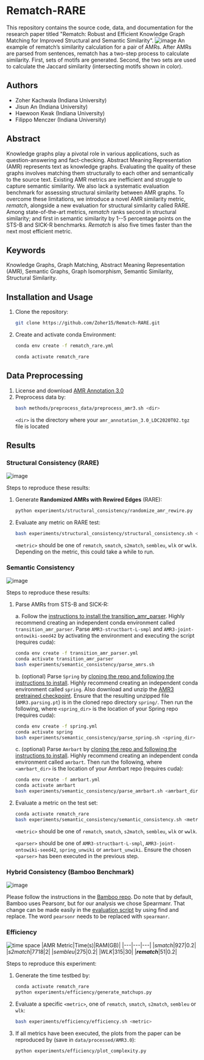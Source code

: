 # Rematch-RARE
This repository contains the source code, data, and documentation for the research paper titled "Rematch: Robust and Efficient Knowledge Graph Matching for Improved Structural and Semantic Similarity".
![image](![rematchflow](https://github.com/Zoher15/Rematch-RARE/assets/29090730/e239f1c6-8e96-47e7-ab25-a4bce3a7518c)
)
An example of rematch’s similarity calculation for a pair of AMRs. After AMRs are parsed from sentences,
rematch has a two-step process to calculate similarity. First, sets of motifs are generated. Second, the two sets are
used to calculate the Jaccard similarity (intersecting motifs shown in color).

## Authors

* Zoher Kachwala (Indiana University)
* Jisun An (Indiana University)
* Haewoon Kwak (Indiana University)
* Filippo Menczer (Indiana University)

## Abstract

Knowledge graphs play a pivotal role in various applications, such as question-answering and fact-checking. Abstract Meaning Representation (AMR) represents text as knowledge graphs. Evaluating the quality of these graphs involves matching them structurally to each other and semantically to the source text. Existing AMR metrics are inefficient and struggle to capture semantic similarity. We also lack a systematic evaluation benchmark for assessing structural similarity between AMR graphs. To overcome these limitations, we introduce a novel AMR similarity metric, _rematch_, alongside a new evaluation for structural similarity called RARE. Among state-of-the-art metrics, _rematch_ ranks second in structural similarity; and first in semantic similarity by 1--5 percentage points on the STS-B and SICK-R benchmarks. _Rematch_ is also five times faster than the next most efficient metric.
## Keywords

Knowledge Graphs, Graph Matching, Abstract Meaning Representation (AMR), Semantic Graphs, Graph Isomorphism, Semantic Similarity, Structural Similarity.

## Installation and Usage

1. Clone the repository:

   ```bash
   git clone https://github.com/Zoher15/Rematch-RARE.git
   ```
2. Create and activate conda Environment:
   ```bash
   conda env create -f rematch_rare.yml
   ```
   ```bash
   conda activate rematch_rare
   ```

## Data Preprocessing
1. License and download [AMR Annotation 3.0](https://catalog.ldc.upenn.edu/LDC2020T02)
2. Preprocess data by:
   ```bash
   bash methods/preprocess_data/preprocess_amr3.sh <dir>
   ```
   `<dir>` is the directory where your `amr_annotation_3.0_LDC2020T02.tgz` file is located
## Results
### Structural Consistency (RARE)
![image](https://github.com/Zoher15/Rematch-RARE/assets/29090730/787c68a4-2e09-4860-a08f-24b420d905b8)

Steps to reproduce these results:
1. Generate **Randomized AMRs with Rewired Edges** (RARE):
   ```bash
   python experiments/structural_consistency/randomize_amr_rewire.py
   ```
2. Evaluate any metric on RARE test:
   ```bash
   bash experiments/structural_consistency/structural_consistency.sh <metric>
   ```
   `<metric>` should be one of `rematch`, `smatch`, `s2match`, `sembleu`, `wlk` or `wwlk`. Depending on the metric, this could take a while to run.
### Semantic Consistency
![image](https://github.com/Zoher15/Rematch-RARE/assets/29090730/329ade7e-2e6e-4847-965e-7fa8fff3bfdc)

Steps to reproduce these results:
1. Parse AMRs from STS-B and SICK-R:

   a. Follow the [instructions to install the transition_amr_parser](https://github.com/IBM/transition-amr-parser). Highly recommend creating an independent conda environment called `transition_amr_parser`. Parse `AMR3-structbart-L-smpl` and `AMR3-joint-ontowiki-seed42` by activating the environment and executing the script (requires cuda):
      ```bash
      conda env create -f transition_amr_parser.yml
      conda activate transition_amr_parser
      bash experiments/semantic_consistency/parse_amrs.sh
      ```


   b. (optional) Parse `Spring` by [cloning the repo and following the instructions to install](https://github.com/SapienzaNLP/spring). Highly recommend creating an independent conda environment called `spring`. Also download and unzip the [AMR3 pretrained checkpoint](http://nlp.uniroma1.it/AMR/AMR3.parsing-1.0.tar.bz2). Ensure that the resulting unzipped file (`AMR3.parsing.pt`) is in the cloned repo directory `spring/`. Then run the following, where `<spring_dir>` is the location of your Spring repo (requires cuda):
      ```bash
      conda env create -f spring.yml
      conda activate spring
      bash experiments/semantic_consistency/parse_spring.sh <spring_dir>
      ```


   c. (optional) Parse `Amrbart` by [cloning the repo and following the instructions to install](https://github.com/goodbai-nlp/AMRBART). Highly recommend creating an independent conda environment called `amrbart`. Then run the following, where `<amrbart_dir>` is the location of your Amrbart repo (requires cuda):
      ```bash
      conda env create -f amrbart.yml
      conda activate amrbart
      bash experiments/semantic_consistency/parse_amrbart.sh <amrbart_dir>
      ```
   
4. Evaluate a metric on the test set:
   ```bash
   conda activate rematch_rare
   bash experiments/semantic_consistency/semantic_consistency.sh <metric> <parser>
   ```
   `<metric>` should be one of `rematch`, `smatch`, `s2match`, `sembleu`, `wlk` or `wwlk`.
   
   `<parser>` should be one of `AMR3-structbart-L-smpl`, `AMR3-joint-ontowiki-seed42`, `spring_unwiki` or `amrbart_unwiki`. Ensure the chosen `<parser>` has been executed in the previous step.
### Hybrid Consistency (Bamboo Benchmark)
![image](https://github.com/Zoher15/Rematch-RARE/assets/29090730/8c6de7b9-ed68-4fed-afe6-2ba383360563)

Please follow the instructions in the [Bamboo repo](https://github.com/flipz357/bamboo-amr-benchmark). Do note that by default, Bamboo uses Pearsonr, but for our analysis we chose Spearmanr. That change can be made easily in the [evaluation script](https://github.com/flipz357/bamboo-amr-benchmark/blob/main/evaluation-suite/evaluate4tasks.py) by using find and replace. The word `pearsonr` needs to be replaced with `spearmanr`.

### Efficiency
![time space](https://github.com/Zoher15/Rematch-RARE/assets/29090730/2024bc28-be07-42fe-a406-ee46bc2f8680)
|AMR Metric|Time(s)|RAM(GB)|
|---|---|---|
|_smatch_|927|0.2|
|_s2match_|7718|2|
|_sembleu_|275|0.2|
|_WLK_|315|30|
|**_rematch_**|51|0.2|

Steps to reproduce this experiment:
1. Generate the time testbed by:
   ```bash
   conda activate rematch_rare
   python experiments/efficiency/generate_matchups.py
   ```
2. Evaluate a specific `<metric>`, one of `rematch`, `smatch`, `s2match`, `sembleu` or `wlk`:
   ```bash
   bash experiments/efficiency/efficiency.sh <metric>
   ```
4. If all metrics have been executed, the plots from the paper can be reproduced by (save in `data/processed/AMR3.0`):
   ```bash
   python experiments/efficiency/plot_complexity.py
   ```
